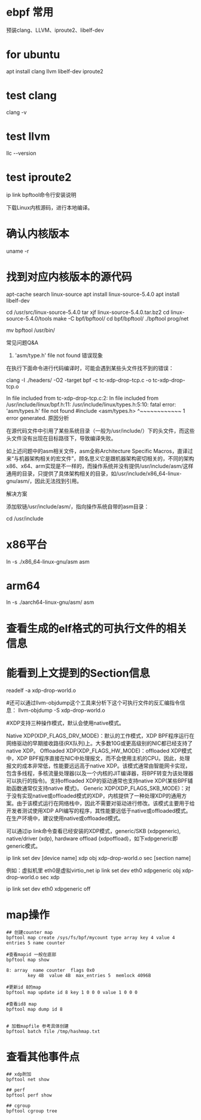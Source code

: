 # ebpf 常用

预装clang、LLVM、iproute2、libelf-dev

# for ubuntu
apt install clang llvm libelf-dev iproute2
# test clang
clang -v
# test llvm
llc --version
# test iproute2
ip link
bpftool命令行安装说明

下载Linux内核源码，进行本地编译。

# 确认内核版本
uname -r
# 找到对应内核版本的源代码
apt-cache search linux-source
apt install linux-source-5.4.0
apt install libelf-dev

cd /usr/src/linux-source-5.4.0
tar xjf linux-source-5.4.0.tar.bz2
cd linux-source-5.4.0/tools
make -C  bpf/bpftool/
cd bpf/bpftool/
./bpftool prog/net

mv bpftool /usr/bin/


常见问题Q&A
1. 'asm/type.h' file not found
错误现象

在执行下面命令进行代码编译时，可能会遇到某些头文件找不到的错误：

clang -I ./headers/ -O2 -target bpf -c tc-xdp-drop-tcp.c -o tc-xdp-drop-tcp.o

In file included from tc-xdp-drop-tcp.c:2:
In file included from /usr/include/linux/bpf.h:11:
/usr/include/linux/types.h:5:10: fatal error: 'asm/types.h' file not found
#include <asm/types.h>
        ^~~~~~~~~~~~~
1 error generated.
原因分析

在源代码文件中引用了某些系统目录（一般为/usr/include/）下的头文件，而这些头文件没有出现在目标路径下，导致编译失败。

如上述问题中的asm相关文件，asm全称Architecture Specific Macros，直译过来“与机器架构相关的宏文件”，顾名思义它是跟机器架构密切相关的，不同的架构x86、x64、arm实现是不一样的，而操作系统并没有提供/usr/include/asm/这样通用的目录，只提供了具体架构相关的目录，如/usr/include/x86_64-linux-gnu/asm/，因此无法找到引用。

解决方案

添加软链/usr/include/asm/，指向操作系统自带的asm目录：

cd /usr/include

# x86平台
ln -s ./x86_64-linux-gnu/asm asm

# arm64
ln -s ./aarch64-linux-gnu/asm/ asm



# 查看生成的elf格式的可执行文件的相关信息
# 能看到上文提到的Section信息
readelf -a xdp-drop-world.o


#还可以通过llvm-objdump这个工具来分析下这个可执行文件的反汇编指令信息：
llvm-objdump -S xdp-drop-world.o


#XDP支持三种操作模式，默认会使用native模式。

Native XDP(XDP_FLAGS_DRV_MODE)：默认的工作模式，XDP BPF程序运行在网络驱动的早期接收路径(RX队列)上。大多数10G或更高级别的NIC都已经支持了native XDP。
Offloaded XDP(XDP_FLAGS_HW_MODE)：offloaded XDP模式中，XDP BPF程序直接在NIC中处理报文，而不会使用主机的CPU。因此，处理报文的成本非常低，性能要远远高于native XDP。该模式通常由智能网卡实现，包含多线程，多核流量处理器(以及一个内核的JIT编译器，将BPF转变为该处理器可以执行的指令)。支持offloaded XDP的驱动通常也支持native XDP(某些BPF辅助函数通常仅支持native 模式)。
Generic XDP(XDP_FLAGS_SKB_MODE)：对于没有实现native或offloaded模式的XDP，内核提供了一种处理XDP的通用方案。由于该模式运行在网络栈中，因此不需要对驱动进行修改。该模式主要用于给开发者测试使用XDP API编写的程序，其性能要远低于native或offloaded模式。在生产环境中，建议使用native或offloaded模式。

可以通过ip link命令查看已经安装的XDP模式，generic/SKB (xdpgeneric), native/driver (xdp), hardware offload (xdpoffload)，如下xdpgeneric即generic模式。


ip link set dev [device name] xdp obj xdp-drop-world.o sec [section name]

例如：虚拟机里 eth0是虚拟virtio_net
ip link set dev eth0 xdpgeneric obj xdp-drop-world.o sec xdp

ip link set dev eth0 xdpgeneric off



# map操作
```
## 创建counter map
bpftool map create /sys/fs/bpf/mycount type array key 4 value 4 entries 5 name counter

#查看mapid 一般在底部
bpftool map show

8: array  name counter  flags 0x0
        key 4B  value 4B  max_entries 5  memlock 4096B

#更新id 8的map
bpftool map update id 8 key 1 0 0 0 value 1 0 0 0

#查看id8 map
bpftool map dump id 8


# 加载mapfile 参考具体创建
bpftool batch file /tmp/hashmap.txt 
```


# 查看其他事件点
```
## xdp附加
bpftool net show 

## perf 
bpftool perf show

## cgroup 
bpftool cgroup tree

```


